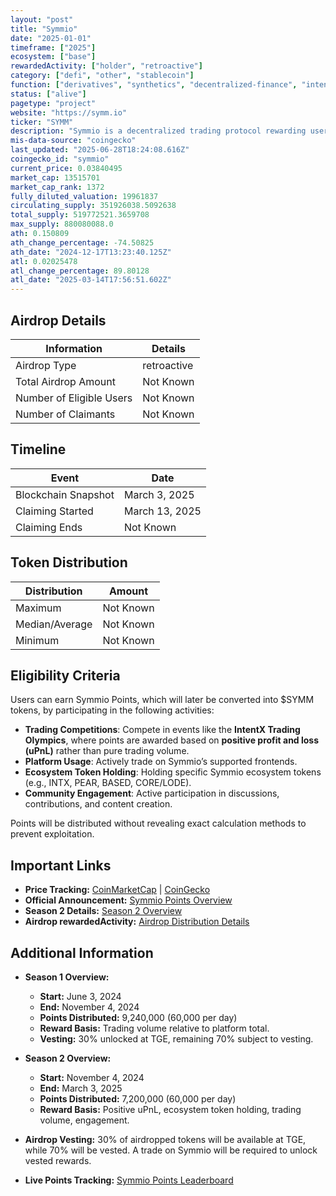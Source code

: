 ```yaml
---
layout: "post"
title: "Symmio"
date: "2025-01-01"
timeframe: ["2025"]
ecosystem: ["base"]
rewardedActivity: ["holder", "retroactive"]
category: ["defi", "other", "stablecoin"]
function: ["derivatives", "synthetics", "decentralized-finance", "intent"]
status: ["alive"]
pagetype: "project"
website: "https://symm.io"
ticker: "SYMM"
description: "Symmio is a decentralized trading protocol rewarding user engagement via Symmio Points, leading up to the Token Generation Event (TGE)."
mis-data-source: "coingecko"
last_updated: "2025-06-28T18:24:08.616Z"
coingecko_id: "symmio"
current_price: 0.03840495
market_cap: 13515701
market_cap_rank: 1372
fully_diluted_valuation: 19961837
circulating_supply: 351926038.5092638
total_supply: 519772521.3659708
max_supply: 880080088.0
ath: 0.150809
ath_change_percentage: -74.50825
ath_date: "2024-12-17T13:23:40.125Z"
atl: 0.02025478
atl_change_percentage: 89.80128
atl_date: "2025-03-14T17:56:51.602Z"
---
```


## Airdrop Details

| Information              | Details     |
| ------------------------ | ----------- |
| Airdrop Type             | retroactive |
| Total Airdrop Amount     | Not Known   |
| Number of Eligible Users | Not Known   |
| Number of Claimants      | Not Known   |

## Timeline

| Event               | Date           |
| ------------------- | -------------- |
| Blockchain Snapshot | March 3, 2025  |
| Claiming Started    | March 13, 2025 |
| Claiming Ends       | Not Known      |

## Token Distribution

| Distribution   | Amount    |
| -------------- | --------- |
| Maximum        | Not Known |
| Median/Average | Not Known |
| Minimum        | Not Known |

## Eligibility Criteria

Users can earn Symmio Points, which will later be converted into $SYMM tokens, by participating in the following activities:

- **Trading Competitions**: Compete in events like the **IntentX Trading Olympics**, where points are awarded based on **positive profit and loss (uPnL)** rather than pure trading volume.
- **Platform Usage**: Actively trade on Symmio’s supported frontends.
- **Ecosystem Token Holding**: Holding specific Symmio ecosystem tokens (e.g., INTX, PEAR, BASED, CORE/LODE).
- **Community Engagement**: Active participation in discussions, contributions, and content creation.

Points will be distributed without revealing exact calculation methods to prevent exploitation.

## Important Links

- **Price Tracking:** [CoinMarketCap](https://coinmarketcap.com/currencies/symmio) | [CoinGecko](https://www.coingecko.com/en/coins/symmio)
- **Official Announcement:** [Symmio Points Overview](https://docs.symmio.foundation/token-related/tokenomics/symmio-points)
- **Season 2 Details:** [Season 2 Overview](https://docs.symmio.foundation/token-related/tokenomics/symmio-points/season-2)
- **Airdrop rewardedActivity:** [Airdrop Distribution Details](https://docs.symmio.foundation/token-related/tokenomics/symmio-points/airdrop-distribution)

## Additional Information

- **Season 1 Overview:**

  - **Start:** June 3, 2024
  - **End:** November 4, 2024
  - **Points Distributed:** 9,240,000 (60,000 per day)
  - **Reward Basis:** Trading volume relative to platform total.
  - **Vesting:** 30% unlocked at TGE, remaining 70% subject to vesting.

- **Season 2 Overview:**

  - **Start:** November 4, 2024
  - **End:** March 3, 2025
  - **Points Distributed:** 7,200,000 (60,000 per day)
  - **Reward Basis:** Positive uPnL, ecosystem token holding, trading volume, engagement.

- **Airdrop Vesting:** 30% of airdropped tokens will be available at TGE, while 70% will be vested. A trade on Symmio will be required to unlock vested rewards.

- **Live Points Tracking:** [Symmio Points Leaderboard](https://symmio.foundation/points)